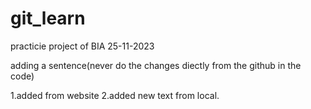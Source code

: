 # git_learn
practicie project of BIA 25-11-2023

adding a sentence(never do the changes diectly from the github in the code)

1.added from website
2.added new text from local.
